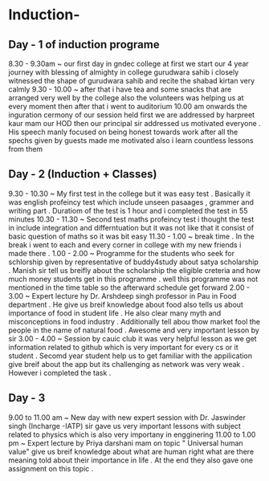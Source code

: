 # Induction-
## Day - 1 of induction programe
8.30 - 9.30am ~ our first day in gndec college at first we start our 4 year journey with blessing of almighty in college gurudwara sahib i closely witnessed the shape of gurudwara sahib and recite the shabad kirtan very calmly 
9.30 - 10.00 ~ after that i have tea and some snacks that are arranged very well by the college also the volunteers was helping us at every moment then after that i went to auditorium 
10.00 am onwards the inguration cermony of our session held first we are addressed by harpreet kaur mam our HOD then our principal sir addressed us motivated everyone . His speech manly focused on being honest towards work after all the spechs given by guests made me motivated also i learn countless lessons from them 
## Day - 2 (Induction + Classes)
9.30 - 10.30 ~ My first test in the college but it was easy test . Basically it was english profeincy test which include unseen pasaages , grammer and writing part . Duratiom of the test is 1 hour and i completed the test in 55 minutes 
10.30 - 11.30 ~ Second test maths profeincy test i thought the test in include integration and differntuation but it was not like that it consist of basic question of maths so it was bit easy 
11.30 - 1.00 ~ break time . In the break i went to each and every corner in college with my new friends i made there . 
1.00 - 2.00 ~  Programme for the students who seek for schlorship given by representative of buddy4study about satya scholarship . Manish sir tell us breifly about the scholarship the eligible creteria and how much money students get in this programme . well this programme was not mentioned in the time table so the afterward schedule get forward 
2.00 - 3.00 ~ Expert lecture hy Dr. Arshdeep singh professor in Pau in Food department . He give us breif knowledge about food also tells us about importance of food in student life . He also clear many myth and misconceptions in food industry . Additionally tell abou thow market fool the people in the name of natural food . Awesome and very important lesson by sir 
3.00 - 4.00 ~ Session by cauic club it was very helpful lesson as we get information related to github which is very important for every cs or it student . Secomd year student help us to get familiar with the appilication give breif about the app but its challenging as network was very weak . However i completed the task .
## Day - 3 
9.00 to 11.00 am ~ New day with new expert session with Dr. Jaswinder singh (Incharge -IATP) sir gave us very important lessons with subject related to physics which is also very importany in engginering 
11.00 to 1.00 pm ~ Expert lecture by Priya darshani mam on topic " Universal human value" give us breif knowledge about what are human right what are there meaning told about their importance in life . At the end they also gave one assignment on this topic . 
